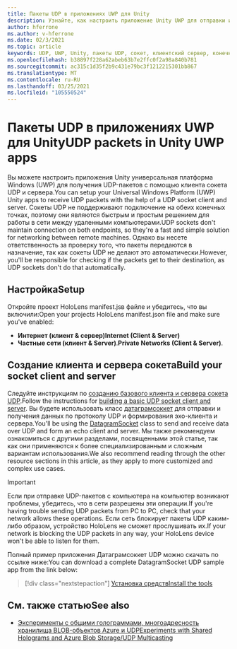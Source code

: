 ```yaml
---
title: Пакеты UDP в приложениях UWP для Unity
description: Узнайте, как настроить приложение Unity UWP для отправки и получения UDP-пакетов по защищенной сети.
author: hferrone
ms.author: v-hferrone
ms.date: 02/3/2021
ms.topic: article
keywords: UDP, UWP, Unity, пакеты UDP, сокет, клиентский сервер, конечная точка, сеть, удаленный компьютер, датаграмсоккет, пример, .NET
ms.openlocfilehash: b38897f228a62abeb63b7e2ffc0f2a98a840b781
ms.sourcegitcommit: ac315c1d35f2b9c431e79bc3f1212215301bb867
ms.translationtype: MT
ms.contentlocale: ru-RU
ms.lasthandoff: 03/25/2021
ms.locfileid: "105550524"
---
```

# <a name="udp-packets-in-unity-uwp-apps"></a><span data-ttu-id="44428-104">Пакеты UDP в приложениях UWP для Unity</span><span class="sxs-lookup"><span data-stu-id="44428-104">UDP packets in Unity UWP apps</span></span>

<span data-ttu-id="44428-105">Вы можете настроить приложения Unity универсальная платформа Windows (UWP) для получения UDP-пакетов с помощью клиента сокета UDP и сервера.</span><span class="sxs-lookup"><span data-stu-id="44428-105">You can setup your Universal Windows Platform (UWP) Unity apps to receive UDP packets with the help of a UDP socket client and server.</span></span> <span data-ttu-id="44428-106">Сокеты UDP не поддерживают подключение на обеих конечных точках, поэтому они являются быстрым и простым решением для работы в сети между удаленными компьютерами.</span><span class="sxs-lookup"><span data-stu-id="44428-106">UDP sockets don't maintain connection on both endpoints, so they're a fast and simple solution for networking between remote machines.</span></span> <span data-ttu-id="44428-107">Однако вы несете ответственность за проверку того, что пакеты передаются в назначение, так как сокеты UDP не делают это автоматически.</span><span class="sxs-lookup"><span data-stu-id="44428-107">However, you'll be responsible for checking if the packets get to their destination, as UDP sockets don't do that automatically.</span></span>

## <a name="setup"></a><span data-ttu-id="44428-108">Настройка</span><span class="sxs-lookup"><span data-stu-id="44428-108">Setup</span></span>

<span data-ttu-id="44428-109">Откройте проект HoloLens manifest.jsв файле и убедитесь, что вы включили:</span><span class="sxs-lookup"><span data-stu-id="44428-109">Open your projects HoloLens manifest.json file and make sure you've enabled:</span></span>
* <span data-ttu-id="44428-110">**Интернет (клиент & сервер)**</span><span class="sxs-lookup"><span data-stu-id="44428-110">**Internet (Client & Server)**</span></span> 
* <span data-ttu-id="44428-111">**Частные сети (клиент & Server)**.</span><span class="sxs-lookup"><span data-stu-id="44428-111">**Private Networks (Client & Server)**.</span></span>

## <a name="build-your-socket-client-and-server"></a><span data-ttu-id="44428-112">Создание клиента и сервера сокета</span><span class="sxs-lookup"><span data-stu-id="44428-112">Build your socket client and server</span></span> 

<span data-ttu-id="44428-113">Следуйте инструкциям по [созданию базового клиента и сервера сокета UDP](/windows/uwp/networking/sockets#build-a-basic-udp-socket-client-and-server).</span><span class="sxs-lookup"><span data-stu-id="44428-113">Follow the instructions for [building a basic UDP socket client and server](/windows/uwp/networking/sockets#build-a-basic-udp-socket-client-and-server).</span></span> <span data-ttu-id="44428-114">Вы будете использовать класс [датаграмсоккет](/uwp/api/Windows.Networking.Sockets.DatagramSocket) для отправки и получения данных по протоколу UDP и формирования эхо-клиента и сервера.</span><span class="sxs-lookup"><span data-stu-id="44428-114">You'll be using the [DatagramSocket](/uwp/api/Windows.Networking.Sockets.DatagramSocket) class to send and receive data over UDP and form an echo client and server.</span></span> <span data-ttu-id="44428-115">Мы также рекомендуем ознакомиться с другими разделами, посвященными этой статье, так как они применяются к более специализированным и сложным вариантам использования.</span><span class="sxs-lookup"><span data-stu-id="44428-115">We also recommend reading through the other resource sections in this article, as they apply to more customized and complex use cases.</span></span> 

> [!IMPORTANT]
> <span data-ttu-id="44428-116">Если при отправке UDP-пакетов с компьютера на компьютер возникают проблемы, убедитесь, что в сети разрешены эти операции.</span><span class="sxs-lookup"><span data-stu-id="44428-116">If you're having trouble sending UDP packets from PC to PC, check that your network allows these operations.</span></span> <span data-ttu-id="44428-117">Если сеть блокирует пакеты UDP каким-либо образом, устройство HoloLens не сможет прослушивать их.</span><span class="sxs-lookup"><span data-stu-id="44428-117">If your network is blocking the UDP packets in any way, your HoloLens device won't be able to listen for them.</span></span>

<span data-ttu-id="44428-118">Полный пример приложения Датаграмсоккет UDP можно скачать по ссылке ниже:</span><span class="sxs-lookup"><span data-stu-id="44428-118">You can download a complete DatagramSocket UDP sample app from the link below:</span></span>

> [!div class="nextstepaction"]
> [<span data-ttu-id="44428-119">Установка средств</span><span class="sxs-lookup"><span data-stu-id="44428-119">Install the tools</span></span>](/samples/microsoft/windows-universal-samples/datagramsocket/)

## <a name="see-also"></a><span data-ttu-id="44428-120">См. также статью</span><span class="sxs-lookup"><span data-stu-id="44428-120">See also</span></span> 
* [<span data-ttu-id="44428-121">Эксперименты с общими голограммами, многоадресность хранилища BLOB-объектов Azure и UDP</span><span class="sxs-lookup"><span data-stu-id="44428-121">Experiments with Shared Holograms and Azure Blob Storage/UDP Multicasting</span></span>](https://mtaulty.com/2017/12/29/experiments-with-shared-holograms-and-azure-blob-storage-udp-multicasting-part-1/)